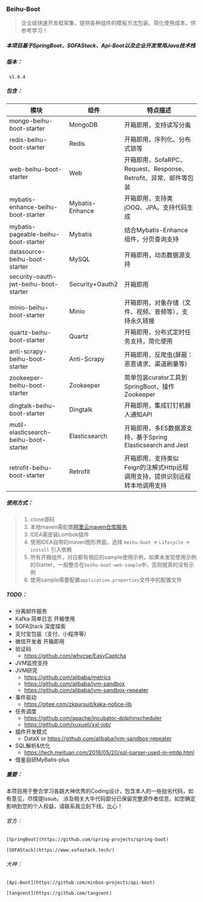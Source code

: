 ### Beihu-Boot

> 企业级快速开发框架集，提供各种组件的模板方法包装，简化使用成本，供参考学习！

##### 本项目基于SpringBoot、SOFAStack、Api-Boot以及企业开发常用Java技术栈

##### 版本：

   ` v1.0.4`

##### 包含：

| 模块                                   | 组件            | 特点描述                                                     |
| -------------------------------------- | --------------- | ------------------------------------------------------------ |
| mongo-beihu-boot-starter               | MongoDB         | 开箱即用，支持读写分离                                       |
| redis-beihu-boot-starter               | Redis           | 开箱即用，序列化、分布式锁等                                 |
| web-beihu-boot-starter                 | Web             | 开箱即用，SofaRPC、Request、Response、Retrofit、异常、邮件等包装 |
| mybatis-enhance-beihu-boot-starter     | Mybatis-Enhance | 开箱即用，支持类jOOQ、JPA。支持代码生成                      |
| mybatis-pageable-beihu-boot-starter    | Mybatis         | 结合Mybatis-Enhance组件，分页查询支持                        |
| datasource-beihu-boot-starter          | MySQL           | 开箱即用，动态数据源支持                                     |
| security-oauth-jwt-beihu-boot-starter  | Security+Oauth2 | 开箱即用                                                     |
| minio-beihu-boot-starter               | Minio           | 开箱即用，对象存储（文件、视频、音频等），支持永久链接       |
| quartz-beihu-boot-starter              | Quartz          | 开箱即用，分布式定时任务支持，简化使用                       |
| anti-scrapy-beihu-boot-starter         | Anti-Scrapy     | 开箱即用，反爬虫(屏蔽：恶意请求、渠道刷量等)                 |
| zookeeper-beihu-boot-starter           | Zookeeper       | 简单包装curator工具到SpringBoot，操作Zookeeper               |
| dingtalk-beihu-boot-starter            | Dingtalk        | 开箱即用，集成钉钉机器人通知API                              |
| mutil-elasticsearch-beihu-boot-starter | Elasticsearch   | 开箱即用，多ES数据源支持，基于Spring Elasticsearch and Jest  |
| retrofit-beihu-boot-starter            | Retrofit        | 开箱即用，支持类似Feign的注解式Http远程调用支持，提供识别远程转本地调用支持 |

##### 使用方式：
> 1. clone源码
> 2. 本地maven需配置[阿里云maven仓库服务](https://help.aliyun.com/document_detail/102512.html?spm=a2c40.aliyun_maven_repo.0.0.361830547v3oXJ)
> 3. IDEA需安装Lombok插件
> 4. 使用IDEA自带的maven图形界面，选择 `beihu-boot` -> `Lifecycle` -> `install`  引入依赖
> 5. 所有开箱组件，对应都有相应的sample使用示例，如果未发现使用示例的Starter，一般整合在`beihu-boot-web-sample`中，否则就真的没有示例
> 6. 使用sample需要配置`application.properties`文件中的配置文件

##### TODO：

- 分离邮件服务
- Kafka 简单日志 开箱使用
- SOFAStack 深度探索
- 支付宝包装（支付、小程序等）
- 微信开发者 开箱即用
- 验证码
  - https://github.com/whvcse/EasyCaptcha
- JVM监控支持
- JVM研究
  - https://github.com/alibaba/metrics
  - https://github.com/alibaba/jvm-sandbox
  - https://github.com/alibaba/jvm-sandbox-repeater
- 事件驱动
  - https://gitee.com/zkpursuit/kaka-notice-lib
- 任务调度
  - https://github.com/apache/incubator-dolphinscheduler
  - https://github.com/xuxueli/xxl-job/
- 插件开发模式
  - DataX or https://github.com/alibaba/jvm-sandbox-repeater
- SQL解析&优化
  - https://tech.meituan.com/2018/05/20/sql-parser-used-in-mtdp.html
- 借鉴自研MyBatis-plus



##### 重要：

本项目用于整合学习各路大神优秀的Coding设计，包含本人的一些拙劣代码，如有意见，尽情提Issue。
涉及相关大牛代码部分已保留完整源作者信息，如您确定影响到您的个人权益，请联系我立刻下线，比心！

###### 官方：

`[SpringBoot](https://github.com/spring-projects/spring-boot)`

`[SOFAStack](https://www.sofastack.tech/)`

###### 大神：

`[Api-Boot](https://github.com/minbox-projects/api-boot)`

`[tangcent](https://github.com/tangcent)`
